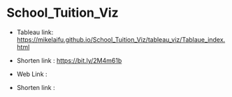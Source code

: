 # School_Tuition_Viz


* Tableau link: https://mikelaifu.github.io/School_Tuition_Viz/tableau_viz/Tablaue_index.html
* Shorten link : https://bit.ly/2M4m61b

* Web Link :
* Shorten link : 
